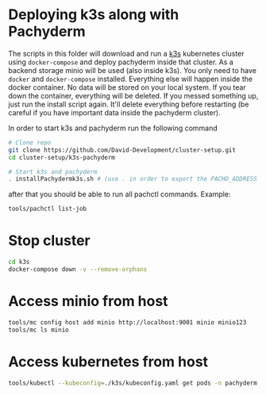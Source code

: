 # Deploying k3s along with Pachyderm

The scripts in this folder will download and run a [k3s](https://github.com/rancher/k3s) kubernetes cluster using `docker-compose` and deploy pachyderm inside that cluster. As a backend storage minio will be used (also inside k3s). You only need to have `docker` and `docker-compose` installed. Everything else will happen inside the docker container. No data will be stored on your local system. If you tear down the container, everything will be deleted. If you messed something up, just run the install script again. It'll delete everything before restarting (be careful if you have important data inside the pachyderm cluster).


In order to start k3s and pachyderm run the following command

```bash 
# Clone repo
git clone https://github.com/David-Development/cluster-setup.git
cd cluster-setup/k3s-pachyderm

# Start k3s and pachyderm
. installPachydermk3s.sh # (use . in order to export the PACHD_ADDRESS automatically)
```

after that you should be able to run all pachctl commands. Example:

```bash
tools/pachctl list-job
```


# Stop cluster

```bash
cd k3s
docker-compose down -v --remove-orphans
```


# Access minio from host

```bash
tools/mc config host add minio http://localhost:9001 minio minio123
tools/mc ls minio
```

# Access kubernetes from host

```bash
tools/kubectl --kubeconfig=./k3s/kubeconfig.yaml get pods -n pachyderm
```
